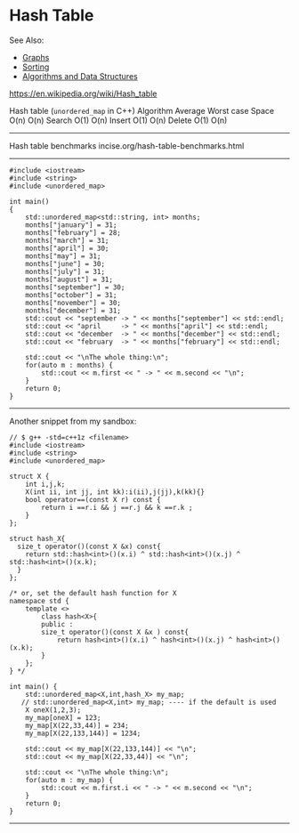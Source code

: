 # Hash Table

See Also:
- [Graphs](Graphs.md)
- [Sorting](Sorting.md)
- [Algorithms and Data Structures](AlgorithmsDataStructures.md)

https://en.wikipedia.org/wiki/Hash_table

Hash table (`unordered_map` in C++)
Algorithm	Average	Worst case
Space		O(n)	O(n)
Search		O(1)	O(n)
Insert		O(1)	O(n)
Delete		O(1)	O(n)

---

Hash table benchmarks
incise.org/hash-table-benchmarks.html

---

    #include <iostream>
    #include <string>
    #include <unordered_map>
     
    int main()
    {
        std::unordered_map<std::string, int> months;
        months["january"] = 31;
        months["february"] = 28;
        months["march"] = 31;
        months["april"] = 30;
        months["may"] = 31;
        months["june"] = 30;
        months["july"] = 31;
        months["august"] = 31;
        months["september"] = 30;
        months["october"] = 31;
        months["november"] = 30;
        months["december"] = 31;
        std::cout << "september -> " << months["september"] << std::endl;
        std::cout << "april     -> " << months["april"] << std::endl;
        std::cout << "december  -> " << months["december"] << std::endl;
        std::cout << "february  -> " << months["february"] << std::endl;
        
        std::cout << "\nThe whole thing:\n";
        for(auto m : months) {
            std::cout << m.first << " -> " << m.second << "\n";
        }
        return 0;
    }
        
---

Another snippet from my sandbox:    
    
    // $ g++ -std=c++1z <filename> 
    #include <iostream>
    #include <string>
    #include <unordered_map>
    
    struct X {
        int i,j,k;
        X(int ii, int jj, int kk):i(ii),j(jj),k(kk){}
        bool operator==(const X r) const {
            return i ==r.i && j ==r.j && k ==r.k ;
        }
    };
    
    struct hash_X{
      size_t operator()(const X &x) const{
        return std::hash<int>()(x.i) ^ std::hash<int>()(x.j) ^ std::hash<int>()(x.k);
      }
    };
     
    /* or, set the default hash function for X
    namespace std {
        template <>
            class hash<X>{
            public :
            size_t operator()(const X &x ) const{
                return hash<int>()(x.i) ^ hash<int>()(x.j) ^ hash<int>()(x.k);
            }
        };
    } */
     
    int main() {
        std::unordered_map<X,int,hash_X> my_map;
       // std::unordered_map<X,int> my_map; ---- if the default is used
        X oneX(1,2,3);
        my_map[oneX] = 123;
        my_map[X(22,33,44)] = 234;
        my_map[X(22,133,144)] = 1234;
        
        std::cout << my_map[X(22,133,144)] << "\n";
        std::cout << my_map[X(22,33,44)] << "\n";
            
        std::cout << "\nThe whole thing:\n";
        for(auto m : my_map) {
            std::cout << m.first.i << " -> " << m.second << "\n";
        }
        return 0;
    }

---
